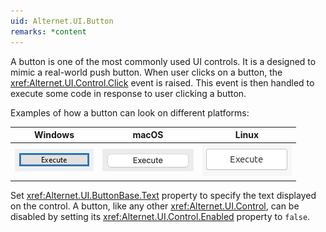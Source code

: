 ```yaml
---
uid: Alternet.UI.Button
remarks: *content
---
```

A button is one of the most commonly used UI controls. It is a designed to mimic a real-world push button. When user clicks on a button,
the <xref:Alternet.UI.Control.Click> event is raised.
This event is then handled to execute some code in response to user clicking a button.

Examples of how a button can look on different platforms:

|Windows|macOS|Linux|
|-------|-----|-----|
|![Button on Windows](images/button-windows.png)|![Button on macOS](images/button-macos.png)|![Button on Linux](images/button-linux.png)

Set <xref:Alternet.UI.ButtonBase.Text> property to specify the text displayed on the control.
A button, like any other <xref:Alternet.UI.Control>, can be disabled by setting its <xref:Alternet.UI.Control.Enabled> property to `false`.
